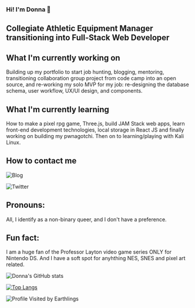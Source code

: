 ### Hi! I'm Donna 👋

## Collegiate Athletic Equipment Manager transitioning into Full-Stack Web Developer


## What I'm currently working on
Building up my portfolio to start job hunting, blogging, mentoring, transitioning collaboration group project from code camp into an open source, and re-working my solo MVP for my job: re-designing the database schema, user workflow, UX/UI design, and components.

## What I'm currently learning
How to make a pixel rpg game, Three.js, build JAM Stack web apps, learn front-end development technologies, local storage in React JS and finally working on building my pwnagotchi. Then on to learning/playing with Kali Linux.

## How to contact me

![Blog](https://dev.to/donnachin)

![Twitter](https://twitter.com/DchinInsomniac)

## Pronouns: 

All, I identify as a non-binary queer, and I don't have a preference.

## Fun fact: 

I am a huge fan of the Professor Layton video game series ONLY for Nintendo DS. And I have a soft spot for anyhthing NES, SNES and pixel art related.


![Donna's GitHub stats](https://github-readme-stats.vercel.app/api?username=lucidInsomniac&show_icons=true&theme=tokyonight)

[![Top Langs](https://github-readme-stats.vercel.app/api/top-langs/?username=lucidInsomniac)](https://github.com/lucidInsomniac/github-readme-stats)

![Profile Visited by Earthlings](https://komarev.com/ghpvc/?username=lucidInsomniac&color=orange)


<!--
**lucidInsomniac/lucidInsomniac** is a ✨ _special_ ✨ repository because its `README.md` (this file) appears on your GitHub profile.

